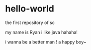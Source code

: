 # hello-world
the first repository of sc

my name is Ryan i like java hahaha!

i wanna be a better man !
a happy boy~
